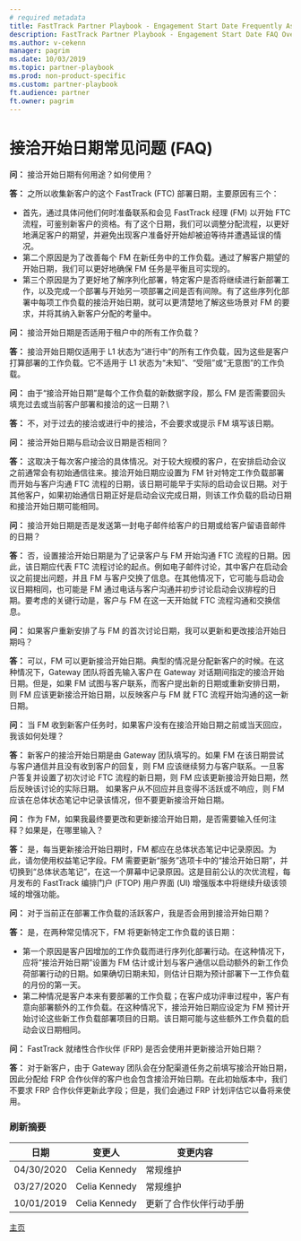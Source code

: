 ```yaml
---
# required metadata  
title: FastTrack Partner Playbook - Engagement Start Date Frequently Asked Questions (FAQ)
description: FastTrack Partner Playbook - Engagement Start Date FAQ Overview
ms.author: v-cekenn
manager: pagrim
ms.date: 10/03/2019  
ms.topic: partner-playbook  
ms.prod: non-product-specific  
ms.custom: partner-playbook  
ft.audience: partner  
ft.owner: pagrim
---
```

   
# 接洽开始日期常见问题 (FAQ)

**问：** 接洽开始日期有何用途？如何使用？

**答：** 之所以收集新客户的这个 FastTrack (FTC) 部署日期，主要原因有三个：

- 首先，通过具体问他们何时准备联系和会见 FastTrack 经理 (FM) 以开始 FTC 流程，可鉴别新客户的资格。有了这个日期，我们可以调整分配流程，以更好地满足客户的期望，并避免出现客户准备好开始却被迫等待并遭遇延误的情况。
- 第二个原因是为了改善每个 FM 在新任务中的工作负载。通过了解客户期望的开始日期，我们可以更好地确保 FM 任务是平衡且可实现的。
- 第三个原因是为了更好地了解序列化部署，特定客户是否将继续进行新部署工作，以及完成一个部署与开始另一项部署之间是否有间隙。有了这些序列化部署中每项工作负载的接洽开始日期，就可以更清楚地了解这些场景对 FM 的要求，并将其纳入新客户分配的考量中。

**问：** 接洽开始日期是否适用于租户中的所有工作负载？

**答：** 接洽开始日期仅适用于 L1 状态为“进行中”的所有工作负载，因为这些是客户打算部署的工作负载。它不适用于 L1 状态为“未知”、“受阻”或“无意图”的工作负载。

**问：** 由于“接洽开始日期”是每个工作负载的新数据字段，那么 FM 是否需要回头填充过去或当前客户部署和接洽的这一日期？\

**答：** 不，对于过去的接洽或进行中的接洽，不会要求或提示 FM 填写该日期。

**问：** 接洽开始日期与启动会议日期是否相同？

**答：** 这取决于每次客户接洽的具体情况。对于较大规模的客户，在安排启动会议之前通常会有初始通信往来。接洽开始日期应设置为 FM 针对特定工作负载部署而开始与客户沟通 FTC 流程的日期，该日期可能早于实际的启动会议日期。对于其他客户，如果初始通信日期正好是启动会议完成日期，则该工作负载的启动日期和接洽开始日期可能相同。

**问：** 接洽开始日期是否是发送第一封电子邮件给客户的日期或给客户留语音邮件的日期？

**答：** 否，设置接洽开始日期是为了记录客户与 FM 开始沟通 FTC 流程的日期。因此，该日期应代表 FTC 流程讨论的起点。例如电子邮件讨论，其中客户在启动会议之前提出问题，并且 FM 与客户交换了信息。在其他情况下，它可能与启动会议日期相同，也可能是 FM 通过电话与客户沟通并初步讨论启动会议排程的日期。要考虑的关键行动是，客户与 FM 在这一天开始就 FTC 流程沟通和交换信息。

**问：** 如果客户重新安排了与 FM 的首次讨论日期，我可以更新和更改接洽开始日期吗？

**答：** 可以，FM 可以更新接洽开始日期。典型的情况是分配新客户的时候。在这种情况下，Gateway 团队将首先输入客户在 Gateway 对话期间指定的接洽开始日期。但是，如果 FM 试图与客户联系，而客户提出新的日期或重新安排日期，则 FM 应该更新接洽开始日期，以反映客户与 FM 就 FTC 流程开始沟通的这一新日期。

**问：** 当 FM 收到新客户任务时，如果客户没有在接洽开始日期之前或当天回应，我该如何处理？

**答：** 新客户的接洽开始日期是由 Gateway 团队填写的。如果 FM 在该日期尝试与客户通信并且没有收到客户的回复，则 FM 应该继续努力与客户联系。一旦客户答复并设置了初次讨论 FTC 流程的新日期，则 FM 应该更新接洽开始日期，然后反映该讨论的实际日期。
如果客户从不回应并且变得不活跃或不响应，则 FM 应该在总体状态笔记中记录该情况，但不要更新接洽开始日期。

**问：** 作为 FM，如果我最终要更改和更新接洽开始日期，是否需要输入任何注释？如果是，在哪里输入？

**答：** 是，每当更新接洽开始日期时，FM 都应在总体状态笔记中记录原因。为此，请勿使用权益笔记字段。FM 需要更新“服务”选项卡中的“接洽开始日期”，并切换到“总体状态笔记”，在这一个屏幕中记录原因。这是目前公认的次优流程，每月发布的 FastTrack 编排门户 (FTOP) 用户界面 (UI) 增强版本中将继续升级该领域的增强功能。

**问：** 对于当前正在部署工作负载的活跃客户，我是否会用到接洽开始日期？

**答：** 是，在两种常见情况下，FM 将更新特定工作负载的该日期：

- 第一个原因是客户因增加的工作负载而进行序列化部署行动。在这种情况下，应将“接洽开始日期”设置为 FM 估计或计划与客户通信以启动额外的新工作负荷部署行动的日期。如果确切日期未知，则估计日期为预计部署下一工作负载的月份的第一天。
- 第二种情况是客户本来有要部署的工作负载；在客户成功评审过程中，客户有意向部署额外的工作负载。在这种情况下，接洽开始日期应设定为 FM 预计开始讨论这些新工作负载部署项目的日期。该日期可能与这些额外工作负载的启动会议日期相同。

**问：** FastTrack 就绪性合作伙伴 (FRP) 是否会使用并更新接洽开始日期？

**答：** 对于新客户，由于 Gateway 团队会在分配渠道任务之前填写接洽开始日期，因此分配给 FRP 合作伙伴的客户也会包含接洽开始日期。在此初始版本中，我们不要求 FRP 合作伙伴更新此字段；但是，我们会通过 FRP 计划评估它以备将来使用。

### 刷新摘要

|日期|变更人|变更内容|
|---------|---------------|----------------------------|
|04/30/2020| Celia Kennedy|  常规维护|
|03/27/2020| Celia Kennedy| 常规维护|
|10/01/2019| Celia Kennedy| 更新了合作伙伴行动手册|

[主页](http://partner-docs.microsoft.com)
